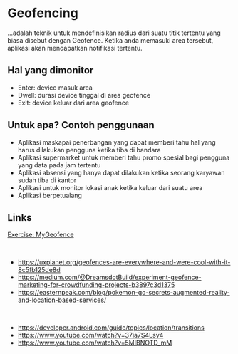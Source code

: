# Geofencing

...adalah teknik untuk mendefinisikan radius dari suatu titik tertentu yang biasa disebut dengan Geofence. Ketika anda memasuki area tersebut, aplikasi akan mendapatkan notifikasi tertentu.

## Hal yang dimonitor

- Enter: device masuk area
- Dwell: durasi device tinggal di area geofence
- Exit: device keluar dari area geofence

## Untuk apa? Contoh penggunaan

- Aplikasi maskapai penerbangan yang dapat memberi tahu hal yang harus dilakukan pengguna ketika tiba di bandara
- Aplikasi supermarket untuk memberi tahu promo spesial bagi pengguna yang data pada jam tertentu
- Aplikasi absensi yang hanya dapat dilakukan ketika seorang karyawan sudah tiba di kantor
- Aplikasi untuk monitor lokasi anak ketika keluar dari suatu area
- Aplikasi berpetualang

## Links

[Exercise: MyGeofence](./MyGeofence)

<br />

- https://uxplanet.org/geofences-are-everywhere-and-were-cool-with-it-8c5fb125de8d
- https://medium.com/@DreamsdotBuild/experiment-geofence-marketing-for-crowdfunding-projects-b3897c3d1375
- https://easternpeak.com/blog/pokemon-go-secrets-augmented-reality-and-location-based-services/

<br />

- https://developer.android.com/guide/topics/location/transitions
- https://www.youtube.com/watch?v=37ia7S4Lsv4
- https://www.youtube.com/watch?v=5MIBNOTD_mM
